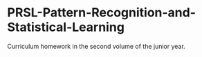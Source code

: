 # PRSL-Pattern-Recognition-and-Statistical-Learning
Curriculum homework in the second volume of the junior year.
